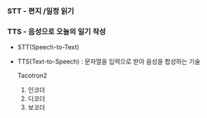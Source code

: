 ### STT - 편지 /일정 읽기

### TTS - 음성으로 오늘의 일기 작성

- STT(Speech-to-Text)

- TTS(Text-to-Speech) : 문자열을 입력으로 받아 음성을 합성하는 기술

  Tacotron2

  1. 인코더
  2. 디코더
  3. 보코더